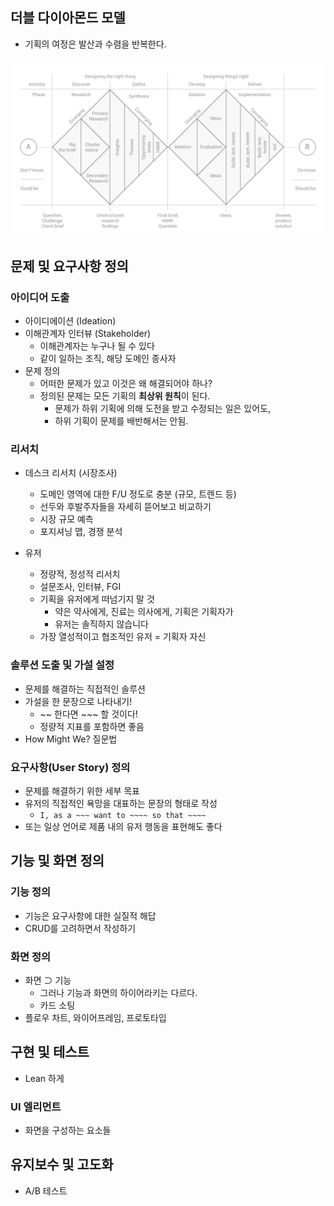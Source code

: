 ## 더블 다이아몬드 모델

- 기획의 여정은 발산과 수렴을 반복한다.

![](attachments/Pasted%20image%2020241117190528.png)

## 문제 및 요구사항 정의

### 아이디어 도출

- 아이디에이션 (Ideation)
- 이해관계자 인터뷰 (Stakeholder)
	- 이해관계자는 누구나 될 수 있다
	- 같이 일하는 조직, 해당 도메인 종사자
- 문제 정의
	- 어떠한 문제가 있고 이것은 왜 해결되어야 하나?
	- 정의된 문제는 모든 기획의 **최상위 원칙**이 된다.
		- 문제가 하위 기획에 의해 도전을 받고 수정되는 일은 있어도,
		- 하위 기획이 문제를 배반해서는 안됨.

### 리서치

- 데스크 리서치 (시장조사)
	- 도메인 영역에 대한 F/U 정도로 충분 (규모, 트렌드 등)
	- 선두와 후발주자들을 자세히 뜯어보고 비교하기
	- 시장 규모 예측
	- 포지셔닝 맵, 경쟁 분석

- 유저
	- 정량적, 정성적 리서치
	- 설문조사, 인터뷰, FGI
	- 기획을 유저에게 떠넘기지 말 것
		- 약은 약사에게, 진료는 의사에게, 기획은 기획자가
		- 유저는 솔직하지 않습니다
	- 가장 열성적이고 협조적인 유저 = 기획자 자신

### 솔루션 도출 및 가설 설정

- 문제를 해결하는 직접적인 솔루션
- 가설을 한 문장으로 나타내기!
	- ~~ 한다면 ~~~ 할 것이다!
	- 정량적 지표를 포함하면 좋음
- How Might We? 질문법

### 요구사항(User Story) 정의

- 문제를 해결하기 위한 세부 목표
- 유저의 직접적인 욕망을 대표하는 문장의 형태로 작성
	- `I, as a ~~~ want to ~~~~ so that ~~~~`
- 또는 일상 언어로 제품 내의 유저 행동을 표현해도 좋다

## 기능 및 화면 정의

### 기능 정의

- 기능은 요구사항에 대한 실질적 해답
- CRUD를 고려하면서 작성하기

### 화면 정의

- 화면 ⊃ 기능
	- 그러나 기능과 화면의 하이어라키는 다르다.
	- 카드 소팅
- 플로우 차트, 와이어프레임, 프로토타입

## 구현 및 테스트

- Lean 하게

### UI 엘리먼트

- 화면을 구성하는 요소들

## 유지보수 및 고도화

- A/B 테스트